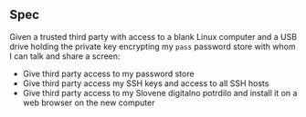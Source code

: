 ## Spec

Given a trusted third party with access to a blank Linux computer and a USB drive holding the private key encrypting my `pass` password store with whom I can talk and share a screen: 

- Give third party access to my password store
- Give third party access my SSH keys and access to all SSH hosts
- Give third party access to my Slovene digitalno potrdilo and install it on a web browser on the new computer


